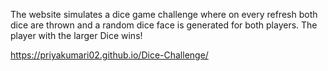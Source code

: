 The website simulates a dice game challenge where on every refresh both dice are thrown and a random dice face is generated for both players. The player with the larger Dice wins!

https://priyakumari02.github.io/Dice-Challenge/
